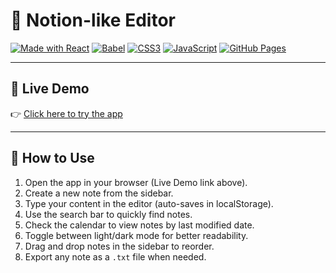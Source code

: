 # 📝 Notion-like Editor

[![Made with React](https://img.shields.io/badge/React-20232A?style=for-the-badge&logo=react&logoColor=61DAFB)](https://reactjs.org/)
[![Babel](https://img.shields.io/badge/Babel-F9DC3E?style=for-the-badge&logo=babel&logoColor=black)](https://babeljs.io/)
[![CSS3](https://img.shields.io/badge/CSS3-1572B6?style=for-the-badge&logo=css3&logoColor=white)](https://developer.mozilla.org/en-US/docs/Web/CSS)
[![JavaScript](https://img.shields.io/badge/JavaScript-323330?style=for-the-badge&logo=javascript&logoColor=F7DF1E)](https://developer.mozilla.org/en-US/docs/Web/JavaScript)
[![GitHub Pages](https://img.shields.io/badge/Deployed%20on-GitHub%20Pages-222222?style=for-the-badge&logo=github&logoColor=white)](https://sachithas287-crypto.github.io/notion-like-editor/)

---

## 🚀 Live Demo
👉 [Click here to try the app](https://sachithas287-crypto.github.io/notion-like-editor/)

---

## 📝 How to Use
1. Open the app in your browser (Live Demo link above).  
2. Create a new note from the sidebar.  
3. Type your content in the editor (auto-saves in localStorage).  
4. Use the search bar to quickly find notes.  
5. Check the calendar to view notes by last modified date.  
6. Toggle between light/dark mode for better readability.  
7. Drag and drop notes in the sidebar to reorder.  
8. Export any note as a `.txt` file when needed.  


